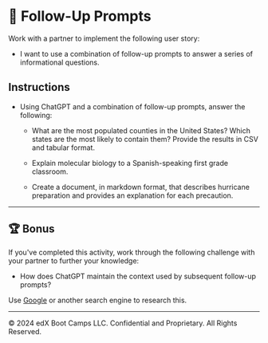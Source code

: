 # 📖 Follow-Up Prompts

Work with a partner to implement the following user story:

* I want to use a combination of follow-up prompts to answer a series of informational questions.

## Instructions

* Using ChatGPT and a combination of follow-up prompts, answer the following:

  * What are the most populated counties in the United States? Which states are the most likely to contain them? Provide the results in CSV and tabular format.

  * Explain molecular biology to a Spanish-speaking first grade classroom.

  * Create a document, in markdown format, that describes hurricane preparation and provides an explanation for each precaution.

---

## 🏆 Bonus

If you've completed this activity, work through the following challenge with your partner to further your knowledge:

* How does ChatGPT maintain the context used by subsequent follow-up prompts?

Use [Google](https://www.google.com) or another search engine to research this.

---
© 2024 edX Boot Camps LLC. Confidential and Proprietary. All Rights Reserved.
